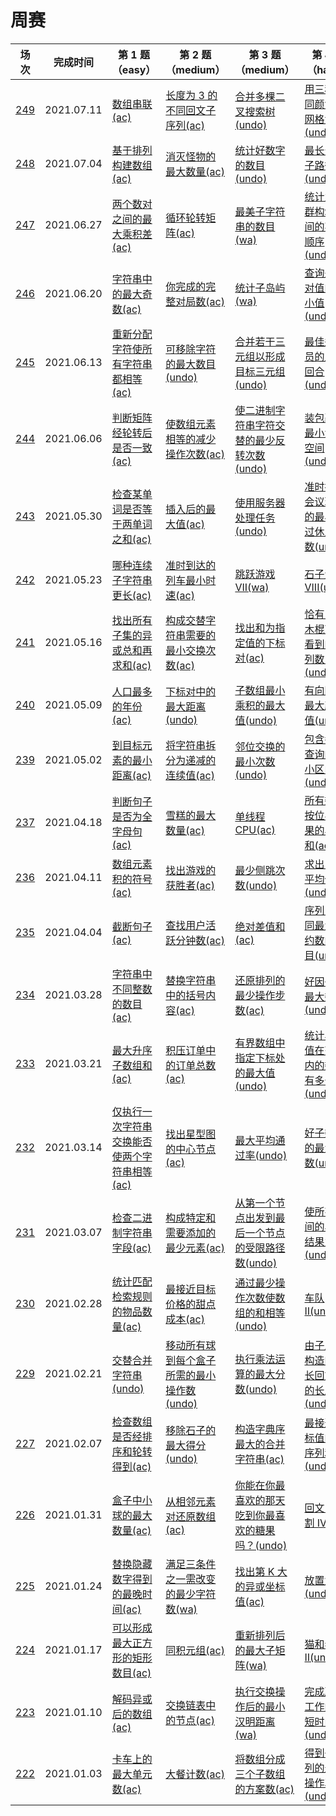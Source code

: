 # 周赛

**场次**|**完成时间**|**第 1 题（easy）**|**第 2 题（medium）**|**第 3 题（medium）**|**第 4 题（hard）**
--------|------------|-----------|-----------|-----------|-----------
[249](./第%20249%20场周赛)|2021.07.11|[数组串联(ac)](./第%20249%20场周赛/5808.%20数组串联)|[长度为 3 的不同回文子序列(ac)](./第%20249%20场周赛/5809.%20长度为%203%20的不同回文子序列)|[合并多棵二叉搜索树(undo)](./第%20249%20场周赛/5810.%20合并多棵二叉搜索树)|[用三种不同颜色为网格涂色(undo)](./第%20249%20场周赛/5811.%20用三种不同颜色为网格涂色)
[248](./第%20248%20场周赛)|2021.07.04|[基于排列构建数组(ac)](./第%20248%20场周赛/5800.%20基于排列构建数组)|[消灭怪物的最大数量(ac)](./第%20248%20场周赛/5801.%20消灭怪物的最大数量)|[统计好数字的数目(undo)](./第%20248%20场周赛/5802.%20统计好数字的数目)|[最长公共子路径(undo)](./第%20248%20场周赛/5803.%20最长公共子路径)
[247](./第%20247%20场周赛)|2021.06.27|[两个数对之间的最大乘积差(ac)](./第%20247%20场周赛/5797.%20两个数对之间的最大乘积差)|[循环轮转矩阵(ac)](./第%20247%20场周赛/5798.%20循环轮转矩阵)|[最美子字符串的数目(wa)](./第%20247%20场周赛/5799.%20最美子字符串的数目)|[统计为蚁群构筑房间的不同顺序(undo)](./第%20247%20场周赛/5800.%20统计为蚁群构筑房间的不同顺序)
[246](./第%20246%20场周赛)|2021.06.20|[字符串中的最大奇数(ac)](./第%20246%20场周赛/5788.%20字符串中的最大奇数)|[你完成的完整对局数(ac)](./第%20246%20场周赛/5789.%20你完成的完整对局数)|[统计子岛屿(wa)](./第%20246%20场周赛/5790.%20统计子岛屿)|[查询差绝对值的最小值(undo)](./第%20246%20场周赛/5791.%20查询差绝对值的最小值)
[245](./第%20245%20场周赛)|2021.06.13|[重新分配字符使所有字符串都相等(ac)](./第%20245%20场周赛/5784.%20重新分配字符使所有字符串都相等)|[可移除字符的最大数目(undo)](./第%20245%20场周赛/5785.%20可移除字符的最大数目)|[合并若干三元组以形成目标三元组(undo)](./第%20245%20场周赛/5786.%20合并若干三元组以形成目标三元组)|[最佳运动员的比拼回合(undo)](./第%20245%20场周赛/5787.%20最佳运动员的比拼回合)
[244](./第%20244%20场周赛)|2021.06.06|[判断矩阵经轮转后是否一致(ac)](./第%20244%20场周赛/5776.%20判断矩阵经轮转后是否一致)|[使数组元素相等的减少操作次数(ac)](./第%20244%20场周赛/5777.%20使数组元素相等的减少操作次数)|[使二进制字符串字符交替的最少反转次数(undo)](./第%20244%20场周赛/5778.%20使二进制字符串字符交替的最少反转次数)|[装包裹的最小浪费空间(undo)](./第%20244%20场周赛/5779.%20装包裹的最小浪费空间)
[243](./第%20243%20场周赛)|2021.05.30|[检查某单词是否等于两单词之和(ac)](./第%20243%20场周赛/5772.%20检查某单词是否等于两单词之和)|[插入后的最大值(ac)](./第%20243%20场周赛/5773.%20插入后的最大值)|[使用服务器处理任务(undo)](./第%20243%20场周赛/5774.%20使用服务器处理任务)|[准时抵达会议现场的最小跳过休息次数(undo)](./第%20243%20场周赛/5775.%20准时抵达会议现场的最小跳过休息次数)
[242](./第%20242%20场周赛)|2021.05.23|[哪种连续子字符串更长(ac)](./第%20242%20场周赛/5763.%20哪种连续子字符串更长)|[准时到达的列车最小时速(ac)](./第%20242%20场周赛/5764.%20准时到达的列车最小时速)|[跳跃游戏 VII(wa)](./第%20242%20场周赛/5765.%20跳跃游戏%20VII)|[石子游戏 VIII(undo)](./第%20242%20场周赛/5766.%20石子游戏%20VIII)
[241](./第%20241%20场周赛)|2021.05.16|[找出所有子集的异或总和再求和(ac)](./第%20241%20场周赛/5759.%20找出所有子集的异或总和再求和)|[构成交替字符串需要的最小交换次数(ac)](./第%20241%20场周赛/5760.%20构成交替字符串需要的最小交换次数)|[找出和为指定值的下标对(ac)](./第%20241%20场周赛/5761.%20找出和为指定值的下标对)|[恰有 K 根木棍可以看到的排列数目(undo)](./第%20241%20场周赛/5762.%20恰有%20K%20根木棍可以看到的排列数目)
[240](./第%20240%20场周赛)|2021.05.09|[人口最多的年份(ac)](./第%20240%20场周赛/5750.%20人口最多的年份)|[下标对中的最大距离(undo)](./第%20240%20场周赛/5751.%20下标对中的最大距离)|[子数组最小乘积的最大值(undo)](./第%20240%20场周赛/5752.%20子数组最小乘积的最大值)|[有向图中最大颜色值(undo)](./第%20240%20场周赛/5753.%20有向图中最大颜色值)
[239](./第%20239%20场周赛)|2021.05.02|[到目标元素的最小距离(ac)](./第%20239%20场周赛/5746.%20到目标元素的最小距离)|[将字符串拆分为递减的连续值(ac)](./第%20239%20场周赛/5747.%20将字符串拆分为递减的连续值)|[邻位交换的最小次数(undo)](./第%20239%20场周赛/5748.%20邻位交换的最小次数)|[包含每个查询的最小区间(undo)](./第%20239%20场周赛/5749.%20包含每个查询的最小区间)
[237](./第%20237%20场周赛)|2021.04.18|[判断句子是否为全字母句(ac)](./第%20237%20场周赛/5734.%20判断句子是否为全字母句)|[雪糕的最大数量(ac)](./第%20237%20场周赛/5735.%20雪糕的最大数量)|[单线程 CPU(ac)](./第%20237%20场周赛/5736.%20单线程%20CPU)|[所有数对按位与结果的异或和(ac)](./第%20237%20场周赛/5737.%20所有数对按位与结果的异或和)
[236](./第%20236%20场周赛)|2021.04.11|[数组元素积的符号(ac)](./第%20236%20场周赛/5726.%20数组元素积的符号)|[找出游戏的获胜者(ac)](./第%20236%20场周赛/5727.%20找出游戏的获胜者)|[最少侧跳次数(undo)](./第%20236%20场周赛/5728.%20最少侧跳次数)|[求出 MK 平均值(undo)](./第%20236%20场周赛/5729.%20求出%20MK%20平均值)
[235](./第%20235%20场周赛)|2021.04.04|[截断句子(ac)](./第%20235%20场周赛/5722.%20截断句子)|[查找用户活跃分钟数(ac)](./第%20235%20场周赛/5723.%20查找用户活跃分钟数)|[绝对差值和(ac)](./第%20235%20场周赛/5724.%20绝对差值和)|[序列中不同最大公约数的数目(undo)](./第%20235%20场周赛/5725.%20序列中不同最大公约数的数目)
[234](./第%20234%20场周赛)|2021.03.28|[字符串中不同整数的数目(ac)](./第%20234%20场周赛/5713.%20字符串中不同整数的数目)|[替换字符串中的括号内容(ac)](./第%20234%20场周赛/5714.%20替换字符串中的括号内容)|[还原排列的最少操作步数(ac)](./第%20234%20场周赛/5715.%20还原排列的最少操作步数)|[好因子的最大数目(undo)](./第%20234%20场周赛/5716.%20好因子的最大数目)
[233](./第%20233%20场周赛)|2021.03.21|[最大升序子数组和(ac)](./第%20233%20场周赛/5709.%20最大升序子数组和)|[积压订单中的订单总数(ac)](./第%20233%20场周赛/5710.%20积压订单中的订单总数)|[有界数组中指定下标处的最大值(undo)](./第%20233%20场周赛/5711.%20有界数组中指定下标处的最大值)|[统计异或值在范围内的数对有多少(undo)](./第%20233%20场周赛/5712.%20统计异或值在范围内的数对有多少)
[232](./第%20232%20场周赛)|2021.03.14|[仅执行一次字符串交换能否使两个字符串相等(ac)](./第%20232%20场周赛/5701.%20仅执行一次字符串交换能否使两个字符串相等)|[找出星型图的中心节点(ac)](./第%20232%20场周赛/5702.%20找出星型图的中心节点)|[最大平均通过率(undo)](./第%20232%20场周赛/5703.%20最大平均通过率)|[好子数组的最大分数(undo)](./第%20232%20场周赛/5704.%20好子数组的最大分数)
[231](./第%20231%20场周赛)|2021.03.07|[检查二进制字符串字段(ac)](./第%20231%20场周赛/5697.%20检查二进制字符串字段)|[构成特定和需要添加的最少元素(ac)](./第%20231%20场周赛/5698.%20构成特定和需要添加的最少元素)|[从第一个节点出发到最后一个节点的受限路径数(undo)](./第%20231%20场周赛/5699.%20从第一个节点出发到最后一个节点的受限路径数)|[使所有区间的异或结果为零(undo)](./第%20231%20场周赛/5700.%20使所有区间的异或结果为零)
[230](./第%20230%20场周赛)|2021.02.28|[统计匹配检索规则的物品数量(ac)](./第%20230%20场周赛/5689.%20统计匹配检索规则的物品数量)|[最接近目标价格的甜点成本(ac)](./第%20230%20场周赛/5690.%20最接近目标价格的甜点成本)|[通过最少操作次数使数组的和相等(undo)](./第%20230%20场周赛/5691.%20通过最少操作次数使数组的和相等)|[车队 II(undo)](./第%20230%20场周赛/5692.%20车队%20II)
[229](./第%20229%20场周赛)|2021.02.21|[交替合并字符串(undo)](./第%20229%20场周赛/5685.%20交替合并字符串)|[移动所有球到每个盒子所需的最小操作数(undo)](./第%20229%20场周赛/5686.%20移动所有球到每个盒子所需的最小操作数)|[执行乘法运算的最大分数(undo)](./第%20229%20场周赛/5687.%20执行乘法运算的最大分数)|[由子序列构造的最长回文串的长度(undo)](./第%20229%20场周赛/5688.%20由子序列构造的最长回文串的长度)
[227](./第%20227%20场周赛)|2021.02.07|[检查数组是否经排序和轮转得到(ac)](./第%20227%20场周赛/5672.%20检查数组是否经排序和轮转得到)|[移除石子的最大得分(undo)](./第%20227%20场周赛/5673.%20移除石子的最大得分)|[构造字典序最大的合并字符串(ac)](./第%20227%20场周赛/5674.%20构造字典序最大的合并字符串)|[最接近目标值的子序列和(undo)](./第%20227%20场周赛/5675.%20最接近目标值的子序列和)
[226](./第%20226%20场周赛)|2021.01.31|[盒子中小球的最大数量(ac)](./第%20226%20场周赛/5665.%20盒子中小球的最大数量)|[从相邻元素对还原数组(ac)](./第%20226%20场周赛/5666.%20从相邻元素对还原数组)|[你能在你最喜欢的那天吃到你最喜欢的糖果吗？(undo)](./第%20226%20场周赛/5667.%20你能在你最喜欢的那天吃到你最喜欢的糖果吗？)|[回文串分割 IV(ac)](./第%20226%20场周赛/5668.%20回文串分割%20IV)
[225](./第%20225%20场周赛)|2021.01.24|[替换隐藏数字得到的最晚时间(ac)](./第%20225%20场周赛/5661.%20替换隐藏数字得到的最晚时间)|[满足三条件之一需改变的最少字符数(wa)](./第%20225%20场周赛/5662.%20满足三条件之一需改变的最少字符数)|[找出第 K 大的异或坐标值(ac)](./第%20225%20场周赛/5663.%20找出第%20K%20大的异或坐标值)|[放置盒子(undo)](./第%20225%20场周赛/5664.%20放置盒子)
[224](./第%20224%20场周赛)|2021.01.17|[可以形成最大正方形的矩形数目(ac)](./第%20224%20场周赛/5653.%20可以形成最大正方形的矩形数目)|[同积元组(ac)](./第%20224%20场周赛/5654.%20同积元组)|[重新排列后的最大子矩阵(wa)](./第%20224%20场周赛/5655.%20重新排列后的最大子矩阵)|[猫和老鼠 II(undo)](./第%20224%20场周赛/5656.%20猫和老鼠%20II)
[223](./第%20223%20场周赛)|2021.01.10|[解码异或后的数组(ac)](./第%20223%20场周赛/5649.%20解码异或后的数组)|[交换链表中的节点(ac)](./第%20223%20场周赛/5650.%20交换链表中的节点)|[执行交换操作后的最小汉明距离(wa)](./第%20223%20场周赛/5651.%20执行交换操作后的最小汉明距离)|[完成所有工作的最短时间(undo)](./第%20223%20场周赛/5652.%20完成所有工作的最短时间)
[222](./第%20222%20场周赛)|2021.01.03|[卡车上的最大单元数(ac)](./第%20222%20场周赛/5641.%20卡车上的最大单元数)|[大餐计数(ac)](./第%20222%20场周赛/5642.%20大餐计数)|[将数组分成三个子数组的方案数(ac)](./第%20222%20场周赛/5643.%20将数组分成三个子数组的方案数)|[得到子序列的最少操作次数(undo)](./第%20222%20场周赛/5644.%20得到子序列的最少操作次数)
